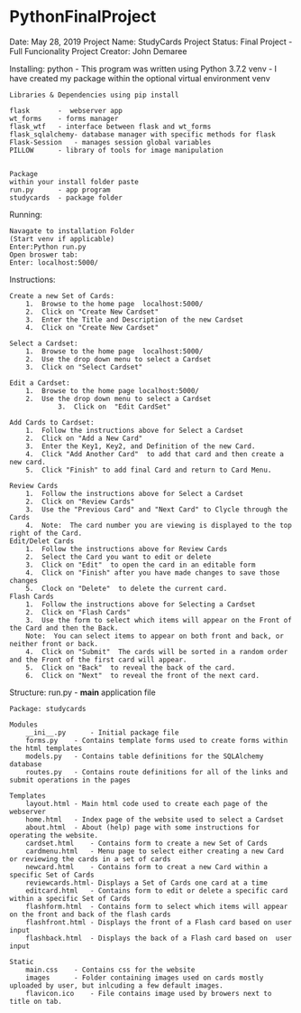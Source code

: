 # PythonFinalProject

Date:  May 28, 2019
Project Name:  StudyCards
Project Status:  Final Project - Full Funcionality
Project Creator:  John Demaree


Installing:
	python - This program was written using Python 3.7.2
	venv -  I have created my package within the optional virtual environment venv 

	Libraries & Dependencies using pip install

	flask  		-  webserver app
	wt_forms	- forms manager 
	flask_wtf 	- interface between flask and wt_forms
	flask_sqlalchemy- database manager with specific methods for flask
	Flask-Session	- manages session global variables
	PILLOW		- library of tools for image manipulation


	Package
	within your install folder paste 
	run.py 		- app program
	studycards 	- package folder

Running:

	Navagate to installation Folder
	(Start venv if applicable)
	Enter:Python run.py
	Open broswer tab:
	Enter: localhost:5000/

Instructions: 

	Create a new Set of Cards:
		1.  Browse to the home page  localhost:5000/
		2.  Click on "Create New Cardset"
		3.  Enter the Title and Description of the new Cardset
		4.  Click on "Create New Cardset"

	Select a Cardset:
		1.  Browse to the home page  localhost:5000/
		2.  Use the drop down menu to select a Cardset
		3.  Click on "Select Cardset"
		
	Edit a Cardset:
		1.  Browse to the home page localhost:5000/
		2.  Use the drop down menu to select a Cardset
                3.  Click on  "Edit CardSet"

	Add Cards to Cardset:
		1.  Follow the instructions above for Select a Cardset
		2.  Click on "Add a New Card"
		3.  Enter the Key1, Key2, and Definition of the new Card.
		4.  Click "Add Another Card"  to add that card and then create a new card.
		5.  Click "Finish" to add final Card and return to Card Menu. 

	Review Cards
		1.  Follow the instructions above for Select a Cardset
		2.  Click on "Review Cards"  
		3.  Use the "Previous Card" and "Next Card" to Clycle through the Cards 
		4.  Note:  The card number you are viewing is displayed to the top right of the Card. 
	Edit/Delet Cards
		1.  Follow the instructions above for Review Cards
		2.  Select the Card you want to edit or delete
		3.  Click on "Edit"  to open the card in an editable form
		4.  Click on "Finish" after you have made changes to save those changes
		5.  Clock on "Delete"  to delete the current card.
	Flash Cards
		1.  Follow the instructions above for Selecting a Cardset
		2.  Click on "Flash Cards"
		3.  Use the form to select which items will appear on the Front of the Card and then the Back.
		Note:  You can select items to appear on both front and back, or neither front or back.  
		4.  Click on "Submit"  The cards will be sorted in a random order and the Front of the first card will appear. 
		5.  Click on "Back"  to reveal the back of the card.
		6.  Click on "Next"  to reveal the front of the next card. 




Structure:
	run.py			- __main__ application file

	Package: studycards

	Modules
		__ini__.py  	- Initial package file
		forms.py	- Contains template forms used to create forms within the html templates
		models.py	- Contains table definitions for the SQLAlchemy database
		routes.py	- Contains route definitions for all of the links and submit operations in the pages
	
	Templates
		layout.html	- Main html code used to create each page of the webserver
		home.html	- Index page of the website used to select a Cardset 
		about.html	- About (help) page with some instructions for operating the website. 
		cardset.html	- Contains form to create a new Set of Cards
		cardmenu.html	- Menu page to select either creating a new Card or reviewing the cards in a set of cards
		newcard.html	- Contains form to creat a new Card within a specific Set of Cards
		reviewcards.html- Displays a Set of Cards one card at a time
		editcard.html	- Contains form to edit or delete a specific card within a specific Set of Cards
		flashform.html	- Contains form to select which items will appear on the front and back of the flash cards
		flashfront.html - Displays the front of a Flash card based on user input
		flashback.html	- Displays the back of a Flash card based on  user input

	Static
		main.css	- Contains css for the website
		images		- Folder containing images used on cards mostly uploaded by user, but inlcuding a few default images.
		flavicon.ico	- File contains image used by browers next to title on tab.


